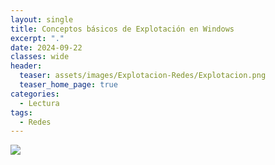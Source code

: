 ```yaml
---
layout: single
title: Conceptos básicos de Explotación en Windows
excerpt: "."
date: 2024-09-22
classes: wide
header:
  teaser: assets/images/Explotacion-Redes/Explotacion.png
  teaser_home_page: true
categories:
  - Lectura
tags:
  - Redes
---
```


<img src="assets/images/Explotacion-Redes/Portada.jpg">

